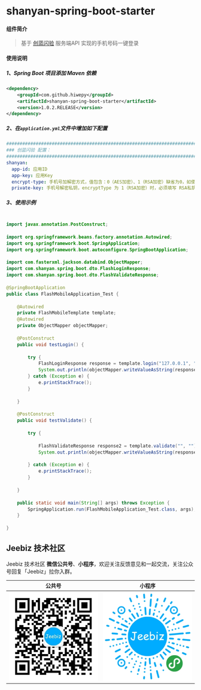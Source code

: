 # shanyan-spring-boot-starter

#### 组件简介

> 基于 [创蓝闪验](https://shanyan.253.com/) 服务端API 实现的手机号码一键登录


#### 使用说明

##### 1、Spring Boot 项目添加 Maven 依赖

``` xml
<dependency>
	<groupId>com.github.hiwepy</groupId>
	<artifactId>shanyan-spring-boot-starter</artifactId>
	<version>1.0.2.RELEASE</version>
</dependency>
```

##### 2、在`application.yml`文件中增加如下配置

```yaml
#################################################################################################
### 创蓝闪验 配置：
#################################################################################################
shanyan:
  app-id: 应用ID
  app-key: 应用Key
  encrypt-type: 手机号加解密方式，值包含：0（AES加密）、1（RSA加密）缺省为0，如使用RSA方式则在创建应用时必须填写RSA公钥。
  private-key: 手机号解密私钥，encryptType 为 1（RSA加密）时，必须填写 RSA私钥
```

##### 3、使用示例

 
```java

import javax.annotation.PostConstruct;

import org.springframework.beans.factory.annotation.Autowired;
import org.springframework.boot.SpringApplication;
import org.springframework.boot.autoconfigure.SpringBootApplication;

import com.fasterxml.jackson.databind.ObjectMapper;
import com.shanyan.spring.boot.dto.FlashLoginResponse;
import com.shanyan.spring.boot.dto.FlashValidateResponse;

@SpringBootApplication
public class FlashMobileApplication_Test {
	
	@Autowired
	private FlashMobileTemplate template;
	@Autowired
	private ObjectMapper objectMapper;
	
	@PostConstruct
	public void testLogin() {

		try {
			FlashLoginResponse response = template.login("127.0.0.1", "00001");
			System.out.println(objectMapper.writeValueAsString(response));
		} catch (Exception e) {
			e.printStackTrace();
		}

	}

	@PostConstruct
	public void testValidate() {

		try {
			
			FlashValidateResponse response2 = template.validate("", "");
			System.out.println(objectMapper.writeValueAsString(response2));

		} catch (Exception e) {
			e.printStackTrace();
		}

	}
	
	public static void main(String[] args) throws Exception {
		SpringApplication.run(FlashMobileApplication_Test.class, args);
	}

}
```

## Jeebiz 技术社区

Jeebiz 技术社区 **微信公共号**、**小程序**，欢迎关注反馈意见和一起交流，关注公众号回复「Jeebiz」拉你入群。

|公共号|小程序|
|---|---|
| ![](https://raw.githubusercontent.com/hiwepy/static/main/images/qrcode_for_gh_1d965ea2dfd1_344.jpg)| ![](https://raw.githubusercontent.com/hiwepy/static/main/images/gh_09d7d00da63e_344.jpg)|